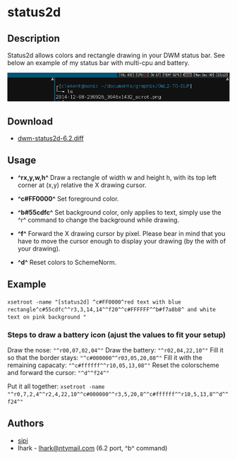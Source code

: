 status2d
========

Description
-----------
Status2d allows colors and rectangle drawing in your DWM status bar. See below
an example of my status bar with multi-cpu and battery.

![Status2d screenshot](status2d.png)

Download
--------

* [dwm-status2d-6.2.diff](dwm-status2d-6.2.diff)


Usage
-----
* __^rx,y,w,h^__
   Draw a rectangle of width w and height h, with its top left corner at (x,y) relative the X drawing cursor.


* __^c#FF0000^__
   Set foreground color.


* __^b#55cdfc^__
   Set background color, only applies to text, simply use the ^r^ command to change the background while drawing.


* __^f<px>^__
   Forward the X drawing cursor by <px> pixel. Please bear in mind that you have to move the cursor enough to 
   display your drawing (by the with of your drawing).


* __^d^__
   Reset colors to SchemeNorm.

Example
-------
`xsetroot -name "[status2d] ^c#FF0000^red text with blue
rectangle^c#55cdfc^^r3,3,14,14^^f20^^c#FFFFFF^^b#f7a8b8^
and white text on pink background "`


### Steps to draw a battery icon (ajust the values to fit your setup)
Draw the nose:                                 `"^r00,07,02,04^"`
Draw the battery:                              `"^r02,04,22,10^"`
Fill it so that the border stays:    `"^c#000000^^r03,05,20,08^"`
Fill it with the remaining capacaty: `"^c#ffffff^^r10,05,13,08^"`
Reset the colorscheme and forward the cursor:  `"^d^^f24^"`

Put it all together:
`xsetroot -name "^r0,7,2,4^^r2,4,22,10^^c#000000^^r3,5,20,8^^c#ffffff^^r10,5,13,8^^d^^f24^"`

Authors
-------
* [sipi](https://github.com/sipi)
* lhark - <lhark@ntymail.com> (6.2 port, ^b^ command)

